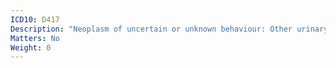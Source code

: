 ```yaml
---
ICD10: D417
Description: "Neoplasm of uncertain or unknown behaviour: Other urinary organs"
Matters: No
Weight: 0
---
```


